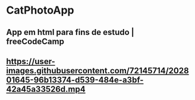 # CatPhotoApp

<h2>App em html para fins de estudo | freeCodeCamp<h2>

https://user-images.githubusercontent.com/72145714/202801645-96b13374-d539-484e-a3bf-42a45a33526d.mp4

